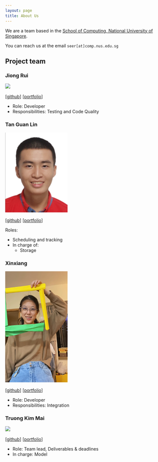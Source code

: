 ```yaml
---
layout: page
title: About Us
---
```


We are a team based in the [School of Computing, National University of Singapore](https://www.comp.nus.edu.sg).

You can reach us at the email `seer[at]comp.nus.edu.sg`

## Project team


### Jiong Rui

<img src="images/jiru-code.png" width="200px">

[[github](https://github.com/jiru-code)]
[[portfolio](team/johndoe.md)]

* Role: Developer
* Responsibilities: Testing and Code Quality

### Tan Guan Lin

<img src="images/tan-guan-lin.png" width="200px">

[[github](https://github.com/tan-guan-lin)]
[[portfolio](team/johndoe.md)]

Roles: 
- Scheduling and tracking
- In charge of:
    - Storage

### Xinxiang

<img src="images/xinxiang0257.png" width="200px">

[[github](http://github.com/xinxiang0257)]
[[portfolio](team/xinxiang.md)] 

* Role: Developer
* Responsibilities: Integration

### Truong Kim Mai

<img src="images/coberculidae.png" width="200px">

[[github](https://github.com/coberculidae)]
[[portfolio](team/johndoe.md)]

* Role: Team lead, Deliverables & deadlines
* In charge: Model
